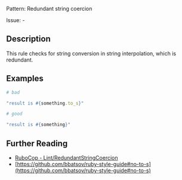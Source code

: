 Pattern: Redundant string coercion

Issue: -

## Description

This rule checks for string conversion in string interpolation, which is redundant.

## Examples

```ruby
# bad

"result is #{something.to_s}"
```
```ruby
# good

"result is #{something}"
```

## Further Reading

* [RuboCop - Lint/RedundantStringCoercion](https://docs.rubocop.org/rubocop/cops_lint.html#lintredundantstringcoercion)
* [https://github.com/bbatsov/ruby-style-guide#no-to-s](https://github.com/bbatsov/ruby-style-guide#no-to-s)
